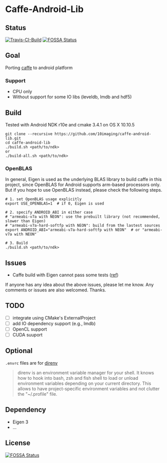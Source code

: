 Caffe-Android-Lib
===============
## Status
[![Travis-CI-Build](https://travis-ci.org/10imaging/caffe-android-lib.svg?branch=master)](https://travis-ci.org/10imaging/caffe-android-lib)
[![FOSSA Status](https://app.fossa.io/api/projects/git%2Bgithub.com%2F10imaging%2Fcaffe-android-lib.svg?type=shield)](https://app.fossa.io/projects/git%2Bgithub.com%2F10imaging%2Fcaffe-android-lib?ref=badge_shield)

## Goal
Porting [caffe](https://github.com/BVLC/caffe) to android platform

### Support
* CPU only
* Without support for some IO libs (leveldb, lmdb and hdf5)

## Build
Tested with Android NDK r10e and cmake 3.4.1 on OS X 10.10.5

```shell
git clone --recursive https://github.com/10imaging/caffe-android-lib.git
cd caffe-android-lib
./build.sh <path/to/ndk>
or
./build-all.sh <path/to/ndk>
```

### OpenBLAS
In general, Eigen is used as the underlying BLAS library to build caffe in this project, since OpenBLAS for Android supports arm-based processors only.
But if you hope to use OpenBLAS instead, please check the following steps.

```shell
# 1. set OpenBLAS usage explicitly
export USE_OPENBLAS=1  # if 0, Eigen is used

# 2. specify ANDROID_ABI in either case
# "armeabi-v7a with NEON": use the prebuilt library (not recommended, slower than Eigen)
# "armeabi-v7a-hard-softfp with NEON": build from the lastest sources
export ANDROID_ABI="armeabi-v7a-hard-softfp with NEON"  # or "armeabi-v7a with NEON"

# 3. Build
./build.sh <path/to/ndk>
```

## Issues
- Caffe build with Eigen cannot pass some tests ([ref](https://github.com/BVLC/caffe/pull/2619#issuecomment-113224948))

If anyone has any idea about the above issues, please let me know.
Any comments or issues are also welcomed.
Thanks.

## TODO
- [ ] integrate using CMake's ExternalProject
- [ ] add IO dependency support (e.g., lmdb)
- [ ] OpenCL support
- [ ] CUDA suuport

## Optional
`.envrc` files are for [direnv](http://direnv.net/)
> direnv is an environment variable manager for your shell. It knows how to hook into bash, zsh and fish shell to load or unload environment variables depending on your current directory. This allows to have project-specific environment variables and not clutter the "~/.profile" file.

## Dependency
* Eigen 3
* ...


## License
[![FOSSA Status](https://app.fossa.io/api/projects/git%2Bgithub.com%2F10imaging%2Fcaffe-android-lib.svg?type=large)](https://app.fossa.io/projects/git%2Bgithub.com%2F10imaging%2Fcaffe-android-lib?ref=badge_large)